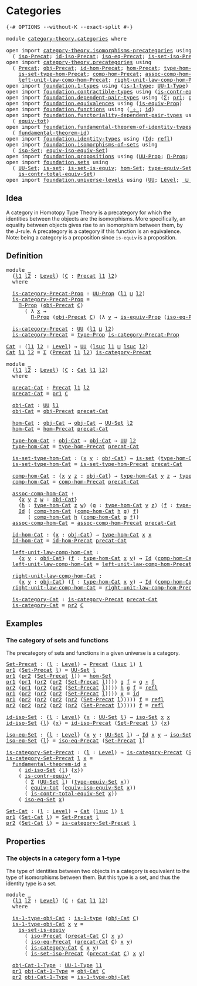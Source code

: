# Categories

<pre class="Agda"><a id="23" class="Symbol">{-#</a> <a id="27" class="Keyword">OPTIONS</a> <a id="35" class="Pragma">--without-K</a> <a id="47" class="Pragma">--exact-split</a> <a id="61" class="Symbol">#-}</a>

<a id="66" class="Keyword">module</a> <a id="73" href="category-theory.categories.html" class="Module">category-theory.categories</a> <a id="100" class="Keyword">where</a>

<a id="107" class="Keyword">open</a> <a id="112" class="Keyword">import</a> <a id="119" href="category-theory.isomorphisms-precategories.html" class="Module">category-theory.isomorphisms-precategories</a> <a id="162" class="Keyword">using</a>
  <a id="170" class="Symbol">(</a> <a id="172" href="category-theory.isomorphisms-precategories.html#3057" class="Function">iso-Precat</a><a id="182" class="Symbol">;</a> <a id="184" href="category-theory.isomorphisms-precategories.html#4737" class="Function">id-iso-Precat</a><a id="197" class="Symbol">;</a> <a id="199" href="category-theory.isomorphisms-precategories.html#5178" class="Function">iso-eq-Precat</a><a id="212" class="Symbol">;</a> <a id="214" href="category-theory.isomorphisms-precategories.html#6041" class="Function">is-set-iso-Precat</a><a id="231" class="Symbol">)</a>
<a id="233" class="Keyword">open</a> <a id="238" class="Keyword">import</a> <a id="245" href="category-theory.precategories.html" class="Module">category-theory.precategories</a> <a id="275" class="Keyword">using</a>
  <a id="283" class="Symbol">(</a> <a id="285" href="category-theory.precategories.html#2242" class="Function">Precat</a><a id="291" class="Symbol">;</a> <a id="293" href="category-theory.precategories.html#2555" class="Function">obj-Precat</a><a id="303" class="Symbol">;</a> <a id="305" href="category-theory.precategories.html#3833" class="Function">id-hom-Precat</a><a id="318" class="Symbol">;</a> <a id="320" href="category-theory.precategories.html#2600" class="Function">hom-Precat</a><a id="330" class="Symbol">;</a> <a id="332" href="category-theory.precategories.html#2674" class="Function">type-hom-Precat</a><a id="347" class="Symbol">;</a>
    <a id="353" href="category-theory.precategories.html#2772" class="Function">is-set-type-hom-Precat</a><a id="375" class="Symbol">;</a> <a id="377" href="category-theory.precategories.html#3056" class="Function">comp-hom-Precat</a><a id="392" class="Symbol">;</a> <a id="394" href="category-theory.precategories.html#3381" class="Function">assoc-comp-hom-Precat</a><a id="415" class="Symbol">;</a>
    <a id="421" href="category-theory.precategories.html#3936" class="Function">left-unit-law-comp-hom-Precat</a><a id="450" class="Symbol">;</a> <a id="452" href="category-theory.precategories.html#4126" class="Function">right-unit-law-comp-hom-Precat</a><a id="482" class="Symbol">)</a>
<a id="484" class="Keyword">open</a> <a id="489" class="Keyword">import</a> <a id="496" href="foundation.1-types.html" class="Module">foundation.1-types</a> <a id="515" class="Keyword">using</a> <a id="521" class="Symbol">(</a><a id="522" href="foundation-core.1-types.html#654" class="Function">is-1-type</a><a id="531" class="Symbol">;</a> <a id="533" href="foundation-core.1-types.html#720" class="Function">UU-1-Type</a><a id="542" class="Symbol">)</a>
<a id="544" class="Keyword">open</a> <a id="549" class="Keyword">import</a> <a id="556" href="foundation.contractible-types.html" class="Module">foundation.contractible-types</a> <a id="586" class="Keyword">using</a> <a id="592" class="Symbol">(</a><a id="593" href="foundation-core.contractible-types.html#3739" class="Function">is-contr-equiv&#39;</a><a id="608" class="Symbol">)</a>
<a id="610" class="Keyword">open</a> <a id="615" class="Keyword">import</a> <a id="622" href="foundation.dependent-pair-types.html" class="Module">foundation.dependent-pair-types</a> <a id="654" class="Keyword">using</a> <a id="660" class="Symbol">(</a><a id="661" href="foundation-core.dependent-pair-types.html#502" class="Record">Σ</a><a id="662" class="Symbol">;</a> <a id="664" href="foundation-core.dependent-pair-types.html#592" class="Field">pr1</a><a id="667" class="Symbol">;</a> <a id="669" href="foundation-core.dependent-pair-types.html#604" class="Field">pr2</a><a id="672" class="Symbol">)</a>
<a id="674" class="Keyword">open</a> <a id="679" class="Keyword">import</a> <a id="686" href="foundation.equivalences.html" class="Module">foundation.equivalences</a> <a id="710" class="Keyword">using</a> <a id="716" class="Symbol">(</a><a id="717" href="foundation.equivalences.html#13590" class="Function">is-equiv-Prop</a><a id="730" class="Symbol">)</a>
<a id="732" class="Keyword">open</a> <a id="737" class="Keyword">import</a> <a id="744" href="foundation.functions.html" class="Module">foundation.functions</a> <a id="765" class="Keyword">using</a> <a id="771" class="Symbol">(</a><a id="772" href="foundation-core.functions.html#407" class="Function Operator">_∘_</a><a id="775" class="Symbol">;</a> <a id="777" href="foundation-core.functions.html#309" class="Function">id</a><a id="779" class="Symbol">)</a>
<a id="781" class="Keyword">open</a> <a id="786" class="Keyword">import</a> <a id="793" href="foundation.functoriality-dependent-pair-types.html" class="Module">foundation.functoriality-dependent-pair-types</a> <a id="839" class="Keyword">using</a>
  <a id="847" class="Symbol">(</a> <a id="849" href="foundation-core.functoriality-dependent-pair-types.html#6804" class="Function">equiv-tot</a><a id="858" class="Symbol">)</a>
<a id="860" class="Keyword">open</a> <a id="865" class="Keyword">import</a> <a id="872" href="foundation.fundamental-theorem-of-identity-types.html" class="Module">foundation.fundamental-theorem-of-identity-types</a> <a id="921" class="Keyword">using</a>
  <a id="929" class="Symbol">(</a> <a id="931" href="foundation-core.fundamental-theorem-of-identity-types.html#1888" class="Function">fundamental-theorem-id</a><a id="953" class="Symbol">)</a>
<a id="955" class="Keyword">open</a> <a id="960" class="Keyword">import</a> <a id="967" href="foundation.identity-types.html" class="Module">foundation.identity-types</a> <a id="993" class="Keyword">using</a> <a id="999" class="Symbol">(</a><a id="1000" href="foundation-core.identity-types.html#641" class="Datatype">Id</a><a id="1002" class="Symbol">;</a> <a id="1004" href="foundation-core.identity-types.html#694" class="InductiveConstructor">refl</a><a id="1008" class="Symbol">)</a>
<a id="1010" class="Keyword">open</a> <a id="1015" class="Keyword">import</a> <a id="1022" href="foundation.isomorphisms-of-sets.html" class="Module">foundation.isomorphisms-of-sets</a> <a id="1054" class="Keyword">using</a>
  <a id="1062" class="Symbol">(</a> <a id="1064" href="foundation.isomorphisms-of-sets.html#1361" class="Function">iso-Set</a><a id="1071" class="Symbol">;</a> <a id="1073" href="foundation.isomorphisms-of-sets.html#3013" class="Function">equiv-iso-equiv-Set</a><a id="1092" class="Symbol">)</a>
<a id="1094" class="Keyword">open</a> <a id="1099" class="Keyword">import</a> <a id="1106" href="foundation.propositions.html" class="Module">foundation.propositions</a> <a id="1130" class="Keyword">using</a> <a id="1136" class="Symbol">(</a><a id="1137" href="foundation-core.propositions.html#1322" class="Function">UU-Prop</a><a id="1144" class="Symbol">;</a> <a id="1146" href="foundation.propositions.html#1941" class="Function">Π-Prop</a><a id="1152" class="Symbol">;</a> <a id="1154" href="foundation-core.propositions.html#1424" class="Function">type-Prop</a><a id="1163" class="Symbol">)</a>
<a id="1165" class="Keyword">open</a> <a id="1170" class="Keyword">import</a> <a id="1177" href="foundation.sets.html" class="Module">foundation.sets</a> <a id="1193" class="Keyword">using</a>
  <a id="1201" class="Symbol">(</a> <a id="1203" href="foundation-core.sets.html#1177" class="Function">UU-Set</a><a id="1209" class="Symbol">;</a> <a id="1211" href="foundation-core.sets.html#1099" class="Function">is-set</a><a id="1217" class="Symbol">;</a> <a id="1219" href="foundation-core.sets.html#3234" class="Function">is-set-is-equiv</a><a id="1234" class="Symbol">;</a> <a id="1236" href="foundation.sets.html#3908" class="Function">hom-Set</a><a id="1243" class="Symbol">;</a> <a id="1245" href="foundation.sets.html#4543" class="Function">type-equiv-Set</a><a id="1259" class="Symbol">;</a>
    <a id="1265" href="foundation.sets.html#5028" class="Function">is-contr-total-equiv-Set</a><a id="1289" class="Symbol">)</a>
<a id="1291" class="Keyword">open</a> <a id="1296" class="Keyword">import</a> <a id="1303" href="foundation.universe-levels.html" class="Module">foundation.universe-levels</a> <a id="1330" class="Keyword">using</a> <a id="1336" class="Symbol">(</a><a id="1337" href="foundation-core.universe-levels.html#222" class="Primitive">UU</a><a id="1339" class="Symbol">;</a> <a id="1341" href="Agda.Primitive.html#597" class="Postulate">Level</a><a id="1346" class="Symbol">;</a> <a id="1348" href="Agda.Primitive.html#810" class="Primitive Operator">_⊔_</a><a id="1351" class="Symbol">;</a> <a id="1353" href="Agda.Primitive.html#780" class="Primitive">lsuc</a><a id="1357" class="Symbol">)</a>
</pre>
## Idea

A category in Homotopy Type Theory is a precategory for which the identities between the objects are the isomorphisms. More specifically, an equality between objects gives rise to an isomorphism between them, by the J-rule. A precategory is a category if this function is an equivalence. Note: being a category is a proposition since `is-equiv` is a proposition.

## Definition

<pre class="Agda"><a id="1760" class="Keyword">module</a> <a id="1767" href="category-theory.categories.html#1767" class="Module">_</a>
  <a id="1771" class="Symbol">{</a><a id="1772" href="category-theory.categories.html#1772" class="Bound">l1</a> <a id="1775" href="category-theory.categories.html#1775" class="Bound">l2</a> <a id="1778" class="Symbol">:</a> <a id="1780" href="Agda.Primitive.html#597" class="Postulate">Level</a><a id="1785" class="Symbol">}</a> <a id="1787" class="Symbol">(</a><a id="1788" href="category-theory.categories.html#1788" class="Bound">C</a> <a id="1790" class="Symbol">:</a> <a id="1792" href="category-theory.precategories.html#2242" class="Function">Precat</a> <a id="1799" href="category-theory.categories.html#1772" class="Bound">l1</a> <a id="1802" href="category-theory.categories.html#1775" class="Bound">l2</a><a id="1804" class="Symbol">)</a>
  <a id="1808" class="Keyword">where</a>

  <a id="1817" href="category-theory.categories.html#1817" class="Function">is-category-Precat-Prop</a> <a id="1841" class="Symbol">:</a> <a id="1843" href="foundation-core.propositions.html#1322" class="Function">UU-Prop</a> <a id="1851" class="Symbol">(</a><a id="1852" href="category-theory.categories.html#1772" class="Bound">l1</a> <a id="1855" href="Agda.Primitive.html#810" class="Primitive Operator">⊔</a> <a id="1857" href="category-theory.categories.html#1775" class="Bound">l2</a><a id="1859" class="Symbol">)</a>
  <a id="1863" href="category-theory.categories.html#1817" class="Function">is-category-Precat-Prop</a> <a id="1887" class="Symbol">=</a>
    <a id="1893" href="foundation.propositions.html#1941" class="Function">Π-Prop</a> <a id="1900" class="Symbol">(</a><a id="1901" href="category-theory.precategories.html#2555" class="Function">obj-Precat</a> <a id="1912" href="category-theory.categories.html#1788" class="Bound">C</a><a id="1913" class="Symbol">)</a>
      <a id="1921" class="Symbol">(</a> <a id="1923" class="Symbol">λ</a> <a id="1925" href="category-theory.categories.html#1925" class="Bound">x</a> <a id="1927" class="Symbol">→</a>
        <a id="1937" href="foundation.propositions.html#1941" class="Function">Π-Prop</a> <a id="1944" class="Symbol">(</a><a id="1945" href="category-theory.precategories.html#2555" class="Function">obj-Precat</a> <a id="1956" href="category-theory.categories.html#1788" class="Bound">C</a><a id="1957" class="Symbol">)</a> <a id="1959" class="Symbol">(λ</a> <a id="1962" href="category-theory.categories.html#1962" class="Bound">y</a> <a id="1964" class="Symbol">→</a> <a id="1966" href="foundation.equivalences.html#13590" class="Function">is-equiv-Prop</a> <a id="1980" class="Symbol">(</a><a id="1981" href="category-theory.isomorphisms-precategories.html#5178" class="Function">iso-eq-Precat</a> <a id="1995" href="category-theory.categories.html#1788" class="Bound">C</a> <a id="1997" href="category-theory.categories.html#1925" class="Bound">x</a> <a id="1999" href="category-theory.categories.html#1962" class="Bound">y</a><a id="2000" class="Symbol">)))</a>

  <a id="2007" href="category-theory.categories.html#2007" class="Function">is-category-Precat</a> <a id="2026" class="Symbol">:</a> <a id="2028" href="foundation-core.universe-levels.html#222" class="Primitive">UU</a> <a id="2031" class="Symbol">(</a><a id="2032" href="category-theory.categories.html#1772" class="Bound">l1</a> <a id="2035" href="Agda.Primitive.html#810" class="Primitive Operator">⊔</a> <a id="2037" href="category-theory.categories.html#1775" class="Bound">l2</a><a id="2039" class="Symbol">)</a>
  <a id="2043" href="category-theory.categories.html#2007" class="Function">is-category-Precat</a> <a id="2062" class="Symbol">=</a> <a id="2064" href="foundation-core.propositions.html#1424" class="Function">type-Prop</a> <a id="2074" href="category-theory.categories.html#1817" class="Function">is-category-Precat-Prop</a>

<a id="Cat"></a><a id="2099" href="category-theory.categories.html#2099" class="Function">Cat</a> <a id="2103" class="Symbol">:</a> <a id="2105" class="Symbol">(</a><a id="2106" href="category-theory.categories.html#2106" class="Bound">l1</a> <a id="2109" href="category-theory.categories.html#2109" class="Bound">l2</a> <a id="2112" class="Symbol">:</a> <a id="2114" href="Agda.Primitive.html#597" class="Postulate">Level</a><a id="2119" class="Symbol">)</a> <a id="2121" class="Symbol">→</a> <a id="2123" href="foundation-core.universe-levels.html#222" class="Primitive">UU</a> <a id="2126" class="Symbol">(</a><a id="2127" href="Agda.Primitive.html#780" class="Primitive">lsuc</a> <a id="2132" href="category-theory.categories.html#2106" class="Bound">l1</a> <a id="2135" href="Agda.Primitive.html#810" class="Primitive Operator">⊔</a> <a id="2137" href="Agda.Primitive.html#780" class="Primitive">lsuc</a> <a id="2142" href="category-theory.categories.html#2109" class="Bound">l2</a><a id="2144" class="Symbol">)</a>
<a id="2146" href="category-theory.categories.html#2099" class="Function">Cat</a> <a id="2150" href="category-theory.categories.html#2150" class="Bound">l1</a> <a id="2153" href="category-theory.categories.html#2153" class="Bound">l2</a> <a id="2156" class="Symbol">=</a> <a id="2158" href="foundation-core.dependent-pair-types.html#502" class="Record">Σ</a> <a id="2160" class="Symbol">(</a><a id="2161" href="category-theory.precategories.html#2242" class="Function">Precat</a> <a id="2168" href="category-theory.categories.html#2150" class="Bound">l1</a> <a id="2171" href="category-theory.categories.html#2153" class="Bound">l2</a><a id="2173" class="Symbol">)</a> <a id="2175" href="category-theory.categories.html#2007" class="Function">is-category-Precat</a>

<a id="2195" class="Keyword">module</a> <a id="2202" href="category-theory.categories.html#2202" class="Module">_</a>
  <a id="2206" class="Symbol">{</a><a id="2207" href="category-theory.categories.html#2207" class="Bound">l1</a> <a id="2210" href="category-theory.categories.html#2210" class="Bound">l2</a> <a id="2213" class="Symbol">:</a> <a id="2215" href="Agda.Primitive.html#597" class="Postulate">Level</a><a id="2220" class="Symbol">}</a> <a id="2222" class="Symbol">(</a><a id="2223" href="category-theory.categories.html#2223" class="Bound">C</a> <a id="2225" class="Symbol">:</a> <a id="2227" href="category-theory.categories.html#2099" class="Function">Cat</a> <a id="2231" href="category-theory.categories.html#2207" class="Bound">l1</a> <a id="2234" href="category-theory.categories.html#2210" class="Bound">l2</a><a id="2236" class="Symbol">)</a>
  <a id="2240" class="Keyword">where</a>

  <a id="2249" href="category-theory.categories.html#2249" class="Function">precat-Cat</a> <a id="2260" class="Symbol">:</a> <a id="2262" href="category-theory.precategories.html#2242" class="Function">Precat</a> <a id="2269" href="category-theory.categories.html#2207" class="Bound">l1</a> <a id="2272" href="category-theory.categories.html#2210" class="Bound">l2</a>
  <a id="2277" href="category-theory.categories.html#2249" class="Function">precat-Cat</a> <a id="2288" class="Symbol">=</a> <a id="2290" href="foundation-core.dependent-pair-types.html#592" class="Field">pr1</a> <a id="2294" href="category-theory.categories.html#2223" class="Bound">C</a>

  <a id="2299" href="category-theory.categories.html#2299" class="Function">obj-Cat</a> <a id="2307" class="Symbol">:</a> <a id="2309" href="foundation-core.universe-levels.html#222" class="Primitive">UU</a> <a id="2312" href="category-theory.categories.html#2207" class="Bound">l1</a>
  <a id="2317" href="category-theory.categories.html#2299" class="Function">obj-Cat</a> <a id="2325" class="Symbol">=</a> <a id="2327" href="category-theory.precategories.html#2555" class="Function">obj-Precat</a> <a id="2338" href="category-theory.categories.html#2249" class="Function">precat-Cat</a>

  <a id="2352" href="category-theory.categories.html#2352" class="Function">hom-Cat</a> <a id="2360" class="Symbol">:</a> <a id="2362" href="category-theory.categories.html#2299" class="Function">obj-Cat</a> <a id="2370" class="Symbol">→</a> <a id="2372" href="category-theory.categories.html#2299" class="Function">obj-Cat</a> <a id="2380" class="Symbol">→</a> <a id="2382" href="foundation-core.sets.html#1177" class="Function">UU-Set</a> <a id="2389" href="category-theory.categories.html#2210" class="Bound">l2</a>
  <a id="2394" href="category-theory.categories.html#2352" class="Function">hom-Cat</a> <a id="2402" class="Symbol">=</a> <a id="2404" href="category-theory.precategories.html#2600" class="Function">hom-Precat</a> <a id="2415" href="category-theory.categories.html#2249" class="Function">precat-Cat</a>

  <a id="2429" href="category-theory.categories.html#2429" class="Function">type-hom-Cat</a> <a id="2442" class="Symbol">:</a> <a id="2444" href="category-theory.categories.html#2299" class="Function">obj-Cat</a> <a id="2452" class="Symbol">→</a> <a id="2454" href="category-theory.categories.html#2299" class="Function">obj-Cat</a> <a id="2462" class="Symbol">→</a> <a id="2464" href="foundation-core.universe-levels.html#222" class="Primitive">UU</a> <a id="2467" href="category-theory.categories.html#2210" class="Bound">l2</a>
  <a id="2472" href="category-theory.categories.html#2429" class="Function">type-hom-Cat</a> <a id="2485" class="Symbol">=</a> <a id="2487" href="category-theory.precategories.html#2674" class="Function">type-hom-Precat</a> <a id="2503" href="category-theory.categories.html#2249" class="Function">precat-Cat</a>

  <a id="2517" href="category-theory.categories.html#2517" class="Function">is-set-type-hom-Cat</a> <a id="2537" class="Symbol">:</a> <a id="2539" class="Symbol">(</a><a id="2540" href="category-theory.categories.html#2540" class="Bound">x</a> <a id="2542" href="category-theory.categories.html#2542" class="Bound">y</a> <a id="2544" class="Symbol">:</a> <a id="2546" href="category-theory.categories.html#2299" class="Function">obj-Cat</a><a id="2553" class="Symbol">)</a> <a id="2555" class="Symbol">→</a> <a id="2557" href="foundation-core.sets.html#1099" class="Function">is-set</a> <a id="2564" class="Symbol">(</a><a id="2565" href="category-theory.categories.html#2429" class="Function">type-hom-Cat</a> <a id="2578" href="category-theory.categories.html#2540" class="Bound">x</a> <a id="2580" href="category-theory.categories.html#2542" class="Bound">y</a><a id="2581" class="Symbol">)</a>
  <a id="2585" href="category-theory.categories.html#2517" class="Function">is-set-type-hom-Cat</a> <a id="2605" class="Symbol">=</a> <a id="2607" href="category-theory.precategories.html#2772" class="Function">is-set-type-hom-Precat</a> <a id="2630" href="category-theory.categories.html#2249" class="Function">precat-Cat</a>

  <a id="2644" href="category-theory.categories.html#2644" class="Function">comp-hom-Cat</a> <a id="2657" class="Symbol">:</a> <a id="2659" class="Symbol">{</a><a id="2660" href="category-theory.categories.html#2660" class="Bound">x</a> <a id="2662" href="category-theory.categories.html#2662" class="Bound">y</a> <a id="2664" href="category-theory.categories.html#2664" class="Bound">z</a> <a id="2666" class="Symbol">:</a> <a id="2668" href="category-theory.categories.html#2299" class="Function">obj-Cat</a><a id="2675" class="Symbol">}</a> <a id="2677" class="Symbol">→</a> <a id="2679" href="category-theory.categories.html#2429" class="Function">type-hom-Cat</a> <a id="2692" href="category-theory.categories.html#2662" class="Bound">y</a> <a id="2694" href="category-theory.categories.html#2664" class="Bound">z</a> <a id="2696" class="Symbol">→</a> <a id="2698" href="category-theory.categories.html#2429" class="Function">type-hom-Cat</a> <a id="2711" href="category-theory.categories.html#2660" class="Bound">x</a> <a id="2713" href="category-theory.categories.html#2662" class="Bound">y</a> <a id="2715" class="Symbol">→</a> <a id="2717" href="category-theory.categories.html#2429" class="Function">type-hom-Cat</a> <a id="2730" href="category-theory.categories.html#2660" class="Bound">x</a> <a id="2732" href="category-theory.categories.html#2664" class="Bound">z</a>
  <a id="2736" href="category-theory.categories.html#2644" class="Function">comp-hom-Cat</a> <a id="2749" class="Symbol">=</a> <a id="2751" href="category-theory.precategories.html#3056" class="Function">comp-hom-Precat</a> <a id="2767" href="category-theory.categories.html#2249" class="Function">precat-Cat</a>

  <a id="2781" href="category-theory.categories.html#2781" class="Function">assoc-comp-hom-Cat</a> <a id="2800" class="Symbol">:</a>
    <a id="2806" class="Symbol">{</a><a id="2807" href="category-theory.categories.html#2807" class="Bound">x</a> <a id="2809" href="category-theory.categories.html#2809" class="Bound">y</a> <a id="2811" href="category-theory.categories.html#2811" class="Bound">z</a> <a id="2813" href="category-theory.categories.html#2813" class="Bound">w</a> <a id="2815" class="Symbol">:</a> <a id="2817" href="category-theory.categories.html#2299" class="Function">obj-Cat</a><a id="2824" class="Symbol">}</a>
    <a id="2830" class="Symbol">(</a><a id="2831" href="category-theory.categories.html#2831" class="Bound">h</a> <a id="2833" class="Symbol">:</a> <a id="2835" href="category-theory.categories.html#2429" class="Function">type-hom-Cat</a> <a id="2848" href="category-theory.categories.html#2811" class="Bound">z</a> <a id="2850" href="category-theory.categories.html#2813" class="Bound">w</a><a id="2851" class="Symbol">)</a> <a id="2853" class="Symbol">(</a><a id="2854" href="category-theory.categories.html#2854" class="Bound">g</a> <a id="2856" class="Symbol">:</a> <a id="2858" href="category-theory.categories.html#2429" class="Function">type-hom-Cat</a> <a id="2871" href="category-theory.categories.html#2809" class="Bound">y</a> <a id="2873" href="category-theory.categories.html#2811" class="Bound">z</a><a id="2874" class="Symbol">)</a> <a id="2876" class="Symbol">(</a><a id="2877" href="category-theory.categories.html#2877" class="Bound">f</a> <a id="2879" class="Symbol">:</a> <a id="2881" href="category-theory.categories.html#2429" class="Function">type-hom-Cat</a> <a id="2894" href="category-theory.categories.html#2807" class="Bound">x</a> <a id="2896" href="category-theory.categories.html#2809" class="Bound">y</a><a id="2897" class="Symbol">)</a> <a id="2899" class="Symbol">→</a>
    <a id="2905" href="foundation-core.identity-types.html#641" class="Datatype">Id</a> <a id="2908" class="Symbol">(</a> <a id="2910" href="category-theory.categories.html#2644" class="Function">comp-hom-Cat</a> <a id="2923" class="Symbol">(</a><a id="2924" href="category-theory.categories.html#2644" class="Function">comp-hom-Cat</a> <a id="2937" href="category-theory.categories.html#2831" class="Bound">h</a> <a id="2939" href="category-theory.categories.html#2854" class="Bound">g</a><a id="2940" class="Symbol">)</a> <a id="2942" href="category-theory.categories.html#2877" class="Bound">f</a><a id="2943" class="Symbol">)</a>
       <a id="2952" class="Symbol">(</a> <a id="2954" href="category-theory.categories.html#2644" class="Function">comp-hom-Cat</a> <a id="2967" href="category-theory.categories.html#2831" class="Bound">h</a> <a id="2969" class="Symbol">(</a><a id="2970" href="category-theory.categories.html#2644" class="Function">comp-hom-Cat</a> <a id="2983" href="category-theory.categories.html#2854" class="Bound">g</a> <a id="2985" href="category-theory.categories.html#2877" class="Bound">f</a><a id="2986" class="Symbol">))</a>
  <a id="2991" href="category-theory.categories.html#2781" class="Function">assoc-comp-hom-Cat</a> <a id="3010" class="Symbol">=</a> <a id="3012" href="category-theory.precategories.html#3381" class="Function">assoc-comp-hom-Precat</a> <a id="3034" href="category-theory.categories.html#2249" class="Function">precat-Cat</a>

  <a id="3048" href="category-theory.categories.html#3048" class="Function">id-hom-Cat</a> <a id="3059" class="Symbol">:</a> <a id="3061" class="Symbol">{</a><a id="3062" href="category-theory.categories.html#3062" class="Bound">x</a> <a id="3064" class="Symbol">:</a> <a id="3066" href="category-theory.categories.html#2299" class="Function">obj-Cat</a><a id="3073" class="Symbol">}</a> <a id="3075" class="Symbol">→</a> <a id="3077" href="category-theory.categories.html#2429" class="Function">type-hom-Cat</a> <a id="3090" href="category-theory.categories.html#3062" class="Bound">x</a> <a id="3092" href="category-theory.categories.html#3062" class="Bound">x</a>
  <a id="3096" href="category-theory.categories.html#3048" class="Function">id-hom-Cat</a> <a id="3107" class="Symbol">=</a> <a id="3109" href="category-theory.precategories.html#3833" class="Function">id-hom-Precat</a> <a id="3123" href="category-theory.categories.html#2249" class="Function">precat-Cat</a>

  <a id="3137" href="category-theory.categories.html#3137" class="Function">left-unit-law-comp-hom-Cat</a> <a id="3164" class="Symbol">:</a>
    <a id="3170" class="Symbol">{</a><a id="3171" href="category-theory.categories.html#3171" class="Bound">x</a> <a id="3173" href="category-theory.categories.html#3173" class="Bound">y</a> <a id="3175" class="Symbol">:</a> <a id="3177" href="category-theory.categories.html#2299" class="Function">obj-Cat</a><a id="3184" class="Symbol">}</a> <a id="3186" class="Symbol">(</a><a id="3187" href="category-theory.categories.html#3187" class="Bound">f</a> <a id="3189" class="Symbol">:</a> <a id="3191" href="category-theory.categories.html#2429" class="Function">type-hom-Cat</a> <a id="3204" href="category-theory.categories.html#3171" class="Bound">x</a> <a id="3206" href="category-theory.categories.html#3173" class="Bound">y</a><a id="3207" class="Symbol">)</a> <a id="3209" class="Symbol">→</a> <a id="3211" href="foundation-core.identity-types.html#641" class="Datatype">Id</a> <a id="3214" class="Symbol">(</a><a id="3215" href="category-theory.categories.html#2644" class="Function">comp-hom-Cat</a> <a id="3228" href="category-theory.categories.html#3048" class="Function">id-hom-Cat</a> <a id="3239" href="category-theory.categories.html#3187" class="Bound">f</a><a id="3240" class="Symbol">)</a> <a id="3242" href="category-theory.categories.html#3187" class="Bound">f</a>
  <a id="3246" href="category-theory.categories.html#3137" class="Function">left-unit-law-comp-hom-Cat</a> <a id="3273" class="Symbol">=</a> <a id="3275" href="category-theory.precategories.html#3936" class="Function">left-unit-law-comp-hom-Precat</a> <a id="3305" href="category-theory.categories.html#2249" class="Function">precat-Cat</a>

  <a id="3319" href="category-theory.categories.html#3319" class="Function">right-unit-law-comp-hom-Cat</a> <a id="3347" class="Symbol">:</a>
    <a id="3353" class="Symbol">{</a><a id="3354" href="category-theory.categories.html#3354" class="Bound">x</a> <a id="3356" href="category-theory.categories.html#3356" class="Bound">y</a> <a id="3358" class="Symbol">:</a> <a id="3360" href="category-theory.categories.html#2299" class="Function">obj-Cat</a><a id="3367" class="Symbol">}</a> <a id="3369" class="Symbol">(</a><a id="3370" href="category-theory.categories.html#3370" class="Bound">f</a> <a id="3372" class="Symbol">:</a> <a id="3374" href="category-theory.categories.html#2429" class="Function">type-hom-Cat</a> <a id="3387" href="category-theory.categories.html#3354" class="Bound">x</a> <a id="3389" href="category-theory.categories.html#3356" class="Bound">y</a><a id="3390" class="Symbol">)</a> <a id="3392" class="Symbol">→</a> <a id="3394" href="foundation-core.identity-types.html#641" class="Datatype">Id</a> <a id="3397" class="Symbol">(</a><a id="3398" href="category-theory.categories.html#2644" class="Function">comp-hom-Cat</a> <a id="3411" href="category-theory.categories.html#3370" class="Bound">f</a> <a id="3413" href="category-theory.categories.html#3048" class="Function">id-hom-Cat</a><a id="3423" class="Symbol">)</a> <a id="3425" href="category-theory.categories.html#3370" class="Bound">f</a>
  <a id="3429" href="category-theory.categories.html#3319" class="Function">right-unit-law-comp-hom-Cat</a> <a id="3457" class="Symbol">=</a> <a id="3459" href="category-theory.precategories.html#4126" class="Function">right-unit-law-comp-hom-Precat</a> <a id="3490" href="category-theory.categories.html#2249" class="Function">precat-Cat</a>

  <a id="3504" href="category-theory.categories.html#3504" class="Function">is-category-Cat</a> <a id="3520" class="Symbol">:</a> <a id="3522" href="category-theory.categories.html#2007" class="Function">is-category-Precat</a> <a id="3541" href="category-theory.categories.html#2249" class="Function">precat-Cat</a>
  <a id="3554" href="category-theory.categories.html#3504" class="Function">is-category-Cat</a> <a id="3570" class="Symbol">=</a> <a id="3572" href="foundation-core.dependent-pair-types.html#604" class="Field">pr2</a> <a id="3576" href="category-theory.categories.html#2223" class="Bound">C</a>
</pre>
## Examples

### The category of sets and functions

The precategory of sets and functions in a given universe is a category.

<pre class="Agda"><a id="Set-Precat"></a><a id="3718" href="category-theory.categories.html#3718" class="Function">Set-Precat</a> <a id="3729" class="Symbol">:</a> <a id="3731" class="Symbol">(</a><a id="3732" href="category-theory.categories.html#3732" class="Bound">l</a> <a id="3734" class="Symbol">:</a> <a id="3736" href="Agda.Primitive.html#597" class="Postulate">Level</a><a id="3741" class="Symbol">)</a> <a id="3743" class="Symbol">→</a> <a id="3745" href="category-theory.precategories.html#2242" class="Function">Precat</a> <a id="3752" class="Symbol">(</a><a id="3753" href="Agda.Primitive.html#780" class="Primitive">lsuc</a> <a id="3758" href="category-theory.categories.html#3732" class="Bound">l</a><a id="3759" class="Symbol">)</a> <a id="3761" href="category-theory.categories.html#3732" class="Bound">l</a>
<a id="3763" href="foundation-core.dependent-pair-types.html#592" class="Field">pr1</a> <a id="3767" class="Symbol">(</a><a id="3768" href="category-theory.categories.html#3718" class="Function">Set-Precat</a> <a id="3779" href="category-theory.categories.html#3779" class="Bound">l</a><a id="3780" class="Symbol">)</a> <a id="3782" class="Symbol">=</a> <a id="3784" href="foundation-core.sets.html#1177" class="Function">UU-Set</a> <a id="3791" href="category-theory.categories.html#3779" class="Bound">l</a>
<a id="3793" href="foundation-core.dependent-pair-types.html#592" class="Field">pr1</a> <a id="3797" class="Symbol">(</a><a id="3798" href="foundation-core.dependent-pair-types.html#604" class="Field">pr2</a> <a id="3802" class="Symbol">(</a><a id="3803" href="category-theory.categories.html#3718" class="Function">Set-Precat</a> <a id="3814" href="category-theory.categories.html#3814" class="Bound">l</a><a id="3815" class="Symbol">))</a> <a id="3818" class="Symbol">=</a> <a id="3820" href="foundation.sets.html#3908" class="Function">hom-Set</a>
<a id="3828" href="foundation-core.dependent-pair-types.html#592" class="Field">pr1</a> <a id="3832" class="Symbol">(</a><a id="3833" href="foundation-core.dependent-pair-types.html#592" class="Field">pr1</a> <a id="3837" class="Symbol">(</a><a id="3838" href="foundation-core.dependent-pair-types.html#604" class="Field">pr2</a> <a id="3842" class="Symbol">(</a><a id="3843" href="foundation-core.dependent-pair-types.html#604" class="Field">pr2</a> <a id="3847" class="Symbol">(</a><a id="3848" href="category-theory.categories.html#3718" class="Function">Set-Precat</a> <a id="3859" href="category-theory.categories.html#3859" class="Bound">l</a><a id="3860" class="Symbol">))))</a> <a id="3865" href="category-theory.categories.html#3865" class="Bound">g</a> <a id="3867" href="category-theory.categories.html#3867" class="Bound">f</a> <a id="3869" class="Symbol">=</a> <a id="3871" href="category-theory.categories.html#3865" class="Bound">g</a> <a id="3873" href="foundation-core.functions.html#407" class="Function Operator">∘</a> <a id="3875" href="category-theory.categories.html#3867" class="Bound">f</a>
<a id="3877" href="foundation-core.dependent-pair-types.html#604" class="Field">pr2</a> <a id="3881" class="Symbol">(</a><a id="3882" href="foundation-core.dependent-pair-types.html#592" class="Field">pr1</a> <a id="3886" class="Symbol">(</a><a id="3887" href="foundation-core.dependent-pair-types.html#604" class="Field">pr2</a> <a id="3891" class="Symbol">(</a><a id="3892" href="foundation-core.dependent-pair-types.html#604" class="Field">pr2</a> <a id="3896" class="Symbol">(</a><a id="3897" href="category-theory.categories.html#3718" class="Function">Set-Precat</a> <a id="3908" href="category-theory.categories.html#3908" class="Bound">l</a><a id="3909" class="Symbol">))))</a> <a id="3914" href="category-theory.categories.html#3914" class="Bound">h</a> <a id="3916" href="category-theory.categories.html#3916" class="Bound">g</a> <a id="3918" href="category-theory.categories.html#3918" class="Bound">f</a> <a id="3920" class="Symbol">=</a> <a id="3922" href="foundation-core.identity-types.html#694" class="InductiveConstructor">refl</a>
<a id="3927" href="foundation-core.dependent-pair-types.html#592" class="Field">pr1</a> <a id="3931" class="Symbol">(</a><a id="3932" href="foundation-core.dependent-pair-types.html#604" class="Field">pr2</a> <a id="3936" class="Symbol">(</a><a id="3937" href="foundation-core.dependent-pair-types.html#604" class="Field">pr2</a> <a id="3941" class="Symbol">(</a><a id="3942" href="foundation-core.dependent-pair-types.html#604" class="Field">pr2</a> <a id="3946" class="Symbol">(</a><a id="3947" href="category-theory.categories.html#3718" class="Function">Set-Precat</a> <a id="3958" href="category-theory.categories.html#3958" class="Bound">l</a><a id="3959" class="Symbol">))))</a> <a id="3964" href="category-theory.categories.html#3964" class="Bound">x</a> <a id="3966" class="Symbol">=</a> <a id="3968" href="foundation-core.functions.html#309" class="Function">id</a>
<a id="3971" href="foundation-core.dependent-pair-types.html#592" class="Field">pr1</a> <a id="3975" class="Symbol">(</a><a id="3976" href="foundation-core.dependent-pair-types.html#604" class="Field">pr2</a> <a id="3980" class="Symbol">(</a><a id="3981" href="foundation-core.dependent-pair-types.html#604" class="Field">pr2</a> <a id="3985" class="Symbol">(</a><a id="3986" href="foundation-core.dependent-pair-types.html#604" class="Field">pr2</a> <a id="3990" class="Symbol">(</a><a id="3991" href="foundation-core.dependent-pair-types.html#604" class="Field">pr2</a> <a id="3995" class="Symbol">(</a><a id="3996" href="category-theory.categories.html#3718" class="Function">Set-Precat</a> <a id="4007" href="category-theory.categories.html#4007" class="Bound">l</a><a id="4008" class="Symbol">)))))</a> <a id="4014" href="category-theory.categories.html#4014" class="Bound">f</a> <a id="4016" class="Symbol">=</a> <a id="4018" href="foundation-core.identity-types.html#694" class="InductiveConstructor">refl</a>
<a id="4023" href="foundation-core.dependent-pair-types.html#604" class="Field">pr2</a> <a id="4027" class="Symbol">(</a><a id="4028" href="foundation-core.dependent-pair-types.html#604" class="Field">pr2</a> <a id="4032" class="Symbol">(</a><a id="4033" href="foundation-core.dependent-pair-types.html#604" class="Field">pr2</a> <a id="4037" class="Symbol">(</a><a id="4038" href="foundation-core.dependent-pair-types.html#604" class="Field">pr2</a> <a id="4042" class="Symbol">(</a><a id="4043" href="foundation-core.dependent-pair-types.html#604" class="Field">pr2</a> <a id="4047" class="Symbol">(</a><a id="4048" href="category-theory.categories.html#3718" class="Function">Set-Precat</a> <a id="4059" href="category-theory.categories.html#4059" class="Bound">l</a><a id="4060" class="Symbol">)))))</a> <a id="4066" href="category-theory.categories.html#4066" class="Bound">f</a> <a id="4068" class="Symbol">=</a> <a id="4070" href="foundation-core.identity-types.html#694" class="InductiveConstructor">refl</a>

<a id="id-iso-Set"></a><a id="4076" href="category-theory.categories.html#4076" class="Function">id-iso-Set</a> <a id="4087" class="Symbol">:</a> <a id="4089" class="Symbol">{</a><a id="4090" href="category-theory.categories.html#4090" class="Bound">l</a> <a id="4092" class="Symbol">:</a> <a id="4094" href="Agda.Primitive.html#597" class="Postulate">Level</a><a id="4099" class="Symbol">}</a> <a id="4101" class="Symbol">{</a><a id="4102" href="category-theory.categories.html#4102" class="Bound">x</a> <a id="4104" class="Symbol">:</a> <a id="4106" href="foundation-core.sets.html#1177" class="Function">UU-Set</a> <a id="4113" href="category-theory.categories.html#4090" class="Bound">l</a><a id="4114" class="Symbol">}</a> <a id="4116" class="Symbol">→</a> <a id="4118" href="foundation.isomorphisms-of-sets.html#1361" class="Function">iso-Set</a> <a id="4126" href="category-theory.categories.html#4102" class="Bound">x</a> <a id="4128" href="category-theory.categories.html#4102" class="Bound">x</a>
<a id="4130" href="category-theory.categories.html#4076" class="Function">id-iso-Set</a> <a id="4141" class="Symbol">{</a><a id="4142" href="category-theory.categories.html#4142" class="Bound">l</a><a id="4143" class="Symbol">}</a> <a id="4145" class="Symbol">{</a><a id="4146" href="category-theory.categories.html#4146" class="Bound">x</a><a id="4147" class="Symbol">}</a> <a id="4149" class="Symbol">=</a> <a id="4151" href="category-theory.isomorphisms-precategories.html#4737" class="Function">id-iso-Precat</a> <a id="4165" class="Symbol">(</a><a id="4166" href="category-theory.categories.html#3718" class="Function">Set-Precat</a> <a id="4177" href="category-theory.categories.html#4142" class="Bound">l</a><a id="4178" class="Symbol">)</a> <a id="4180" class="Symbol">{</a><a id="4181" href="category-theory.categories.html#4146" class="Bound">x</a><a id="4182" class="Symbol">}</a>

<a id="iso-eq-Set"></a><a id="4185" href="category-theory.categories.html#4185" class="Function">iso-eq-Set</a> <a id="4196" class="Symbol">:</a> <a id="4198" class="Symbol">{</a><a id="4199" href="category-theory.categories.html#4199" class="Bound">l</a> <a id="4201" class="Symbol">:</a> <a id="4203" href="Agda.Primitive.html#597" class="Postulate">Level</a><a id="4208" class="Symbol">}</a> <a id="4210" class="Symbol">(</a><a id="4211" href="category-theory.categories.html#4211" class="Bound">x</a> <a id="4213" href="category-theory.categories.html#4213" class="Bound">y</a> <a id="4215" class="Symbol">:</a> <a id="4217" href="foundation-core.sets.html#1177" class="Function">UU-Set</a> <a id="4224" href="category-theory.categories.html#4199" class="Bound">l</a><a id="4225" class="Symbol">)</a> <a id="4227" class="Symbol">→</a> <a id="4229" href="foundation-core.identity-types.html#641" class="Datatype">Id</a> <a id="4232" href="category-theory.categories.html#4211" class="Bound">x</a> <a id="4234" href="category-theory.categories.html#4213" class="Bound">y</a> <a id="4236" class="Symbol">→</a> <a id="4238" href="foundation.isomorphisms-of-sets.html#1361" class="Function">iso-Set</a> <a id="4246" href="category-theory.categories.html#4211" class="Bound">x</a> <a id="4248" href="category-theory.categories.html#4213" class="Bound">y</a>
<a id="4250" href="category-theory.categories.html#4185" class="Function">iso-eq-Set</a> <a id="4261" class="Symbol">{</a><a id="4262" href="category-theory.categories.html#4262" class="Bound">l</a><a id="4263" class="Symbol">}</a> <a id="4265" class="Symbol">=</a> <a id="4267" href="category-theory.isomorphisms-precategories.html#5178" class="Function">iso-eq-Precat</a> <a id="4281" class="Symbol">(</a><a id="4282" href="category-theory.categories.html#3718" class="Function">Set-Precat</a> <a id="4293" href="category-theory.categories.html#4262" class="Bound">l</a><a id="4294" class="Symbol">)</a>

<a id="is-category-Set-Precat"></a><a id="4297" href="category-theory.categories.html#4297" class="Function">is-category-Set-Precat</a> <a id="4320" class="Symbol">:</a> <a id="4322" class="Symbol">(</a><a id="4323" href="category-theory.categories.html#4323" class="Bound">l</a> <a id="4325" class="Symbol">:</a> <a id="4327" href="Agda.Primitive.html#597" class="Postulate">Level</a><a id="4332" class="Symbol">)</a> <a id="4334" class="Symbol">→</a> <a id="4336" href="category-theory.categories.html#2007" class="Function">is-category-Precat</a> <a id="4355" class="Symbol">(</a><a id="4356" href="category-theory.categories.html#3718" class="Function">Set-Precat</a> <a id="4367" href="category-theory.categories.html#4323" class="Bound">l</a><a id="4368" class="Symbol">)</a>
<a id="4370" href="category-theory.categories.html#4297" class="Function">is-category-Set-Precat</a> <a id="4393" href="category-theory.categories.html#4393" class="Bound">l</a> <a id="4395" href="category-theory.categories.html#4395" class="Bound">x</a> <a id="4397" class="Symbol">=</a>
  <a id="4401" href="foundation-core.fundamental-theorem-of-identity-types.html#1888" class="Function">fundamental-theorem-id</a> <a id="4424" href="category-theory.categories.html#4395" class="Bound">x</a>
    <a id="4430" class="Symbol">(</a> <a id="4432" href="category-theory.categories.html#4076" class="Function">id-iso-Set</a> <a id="4443" class="Symbol">{</a><a id="4444" href="category-theory.categories.html#4393" class="Bound">l</a><a id="4445" class="Symbol">}</a> <a id="4447" class="Symbol">{</a><a id="4448" href="category-theory.categories.html#4395" class="Bound">x</a><a id="4449" class="Symbol">})</a>
    <a id="4456" class="Symbol">(</a> <a id="4458" href="foundation-core.contractible-types.html#3739" class="Function">is-contr-equiv&#39;</a>
      <a id="4480" class="Symbol">(</a> <a id="4482" href="foundation-core.dependent-pair-types.html#502" class="Record">Σ</a> <a id="4484" class="Symbol">(</a><a id="4485" href="foundation-core.sets.html#1177" class="Function">UU-Set</a> <a id="4492" href="category-theory.categories.html#4393" class="Bound">l</a><a id="4493" class="Symbol">)</a> <a id="4495" class="Symbol">(</a><a id="4496" href="foundation.sets.html#4543" class="Function">type-equiv-Set</a> <a id="4511" href="category-theory.categories.html#4395" class="Bound">x</a><a id="4512" class="Symbol">))</a>
      <a id="4521" class="Symbol">(</a> <a id="4523" href="foundation-core.functoriality-dependent-pair-types.html#6804" class="Function">equiv-tot</a> <a id="4533" class="Symbol">(</a><a id="4534" href="foundation.isomorphisms-of-sets.html#3013" class="Function">equiv-iso-equiv-Set</a> <a id="4554" href="category-theory.categories.html#4395" class="Bound">x</a><a id="4555" class="Symbol">))</a>
      <a id="4564" class="Symbol">(</a> <a id="4566" href="foundation.sets.html#5028" class="Function">is-contr-total-equiv-Set</a> <a id="4591" href="category-theory.categories.html#4395" class="Bound">x</a><a id="4592" class="Symbol">))</a>
    <a id="4599" class="Symbol">(</a> <a id="4601" href="category-theory.categories.html#4185" class="Function">iso-eq-Set</a> <a id="4612" href="category-theory.categories.html#4395" class="Bound">x</a><a id="4613" class="Symbol">)</a>

<a id="Set-Cat"></a><a id="4616" href="category-theory.categories.html#4616" class="Function">Set-Cat</a> <a id="4624" class="Symbol">:</a> <a id="4626" class="Symbol">(</a><a id="4627" href="category-theory.categories.html#4627" class="Bound">l</a> <a id="4629" class="Symbol">:</a> <a id="4631" href="Agda.Primitive.html#597" class="Postulate">Level</a><a id="4636" class="Symbol">)</a> <a id="4638" class="Symbol">→</a> <a id="4640" href="category-theory.categories.html#2099" class="Function">Cat</a> <a id="4644" class="Symbol">(</a><a id="4645" href="Agda.Primitive.html#780" class="Primitive">lsuc</a> <a id="4650" href="category-theory.categories.html#4627" class="Bound">l</a><a id="4651" class="Symbol">)</a> <a id="4653" href="category-theory.categories.html#4627" class="Bound">l</a>
<a id="4655" href="foundation-core.dependent-pair-types.html#592" class="Field">pr1</a> <a id="4659" class="Symbol">(</a><a id="4660" href="category-theory.categories.html#4616" class="Function">Set-Cat</a> <a id="4668" href="category-theory.categories.html#4668" class="Bound">l</a><a id="4669" class="Symbol">)</a> <a id="4671" class="Symbol">=</a> <a id="4673" href="category-theory.categories.html#3718" class="Function">Set-Precat</a> <a id="4684" href="category-theory.categories.html#4668" class="Bound">l</a>
<a id="4686" href="foundation-core.dependent-pair-types.html#604" class="Field">pr2</a> <a id="4690" class="Symbol">(</a><a id="4691" href="category-theory.categories.html#4616" class="Function">Set-Cat</a> <a id="4699" href="category-theory.categories.html#4699" class="Bound">l</a><a id="4700" class="Symbol">)</a> <a id="4702" class="Symbol">=</a> <a id="4704" href="category-theory.categories.html#4297" class="Function">is-category-Set-Precat</a> <a id="4727" href="category-theory.categories.html#4699" class="Bound">l</a>
</pre>
## Properties

### The objects in a category form a 1-type

The type of identities between two objects in a category is equivalent to the type of isomorphisms between them. But this type is a set, and thus the identity type is a set.

<pre class="Agda"><a id="4977" class="Keyword">module</a> <a id="4984" href="category-theory.categories.html#4984" class="Module">_</a>
  <a id="4988" class="Symbol">{</a><a id="4989" href="category-theory.categories.html#4989" class="Bound">l1</a> <a id="4992" href="category-theory.categories.html#4992" class="Bound">l2</a> <a id="4995" class="Symbol">:</a> <a id="4997" href="Agda.Primitive.html#597" class="Postulate">Level</a><a id="5002" class="Symbol">}</a> <a id="5004" class="Symbol">(</a><a id="5005" href="category-theory.categories.html#5005" class="Bound">C</a> <a id="5007" class="Symbol">:</a> <a id="5009" href="category-theory.categories.html#2099" class="Function">Cat</a> <a id="5013" href="category-theory.categories.html#4989" class="Bound">l1</a> <a id="5016" href="category-theory.categories.html#4992" class="Bound">l2</a><a id="5018" class="Symbol">)</a>
  <a id="5022" class="Keyword">where</a>

  <a id="5031" href="category-theory.categories.html#5031" class="Function">is-1-type-obj-Cat</a> <a id="5049" class="Symbol">:</a> <a id="5051" href="foundation-core.1-types.html#654" class="Function">is-1-type</a> <a id="5061" class="Symbol">(</a><a id="5062" href="category-theory.categories.html#2299" class="Function">obj-Cat</a> <a id="5070" href="category-theory.categories.html#5005" class="Bound">C</a><a id="5071" class="Symbol">)</a>
  <a id="5075" href="category-theory.categories.html#5031" class="Function">is-1-type-obj-Cat</a> <a id="5093" href="category-theory.categories.html#5093" class="Bound">x</a> <a id="5095" href="category-theory.categories.html#5095" class="Bound">y</a> <a id="5097" class="Symbol">=</a>
    <a id="5103" href="foundation-core.sets.html#3234" class="Function">is-set-is-equiv</a>
      <a id="5125" class="Symbol">(</a> <a id="5127" href="category-theory.isomorphisms-precategories.html#3057" class="Function">iso-Precat</a> <a id="5138" class="Symbol">(</a><a id="5139" href="category-theory.categories.html#2249" class="Function">precat-Cat</a> <a id="5150" href="category-theory.categories.html#5005" class="Bound">C</a><a id="5151" class="Symbol">)</a> <a id="5153" href="category-theory.categories.html#5093" class="Bound">x</a> <a id="5155" href="category-theory.categories.html#5095" class="Bound">y</a><a id="5156" class="Symbol">)</a>
      <a id="5164" class="Symbol">(</a> <a id="5166" href="category-theory.isomorphisms-precategories.html#5178" class="Function">iso-eq-Precat</a> <a id="5180" class="Symbol">(</a><a id="5181" href="category-theory.categories.html#2249" class="Function">precat-Cat</a> <a id="5192" href="category-theory.categories.html#5005" class="Bound">C</a><a id="5193" class="Symbol">)</a> <a id="5195" href="category-theory.categories.html#5093" class="Bound">x</a> <a id="5197" href="category-theory.categories.html#5095" class="Bound">y</a><a id="5198" class="Symbol">)</a>
      <a id="5206" class="Symbol">(</a> <a id="5208" href="category-theory.categories.html#3504" class="Function">is-category-Cat</a> <a id="5224" href="category-theory.categories.html#5005" class="Bound">C</a> <a id="5226" href="category-theory.categories.html#5093" class="Bound">x</a> <a id="5228" href="category-theory.categories.html#5095" class="Bound">y</a><a id="5229" class="Symbol">)</a>
      <a id="5237" class="Symbol">(</a> <a id="5239" href="category-theory.isomorphisms-precategories.html#6041" class="Function">is-set-iso-Precat</a> <a id="5257" class="Symbol">(</a><a id="5258" href="category-theory.categories.html#2249" class="Function">precat-Cat</a> <a id="5269" href="category-theory.categories.html#5005" class="Bound">C</a><a id="5270" class="Symbol">)</a> <a id="5272" href="category-theory.categories.html#5093" class="Bound">x</a> <a id="5274" href="category-theory.categories.html#5095" class="Bound">y</a><a id="5275" class="Symbol">)</a>

  <a id="5280" href="category-theory.categories.html#5280" class="Function">obj-Cat-1-Type</a> <a id="5295" class="Symbol">:</a> <a id="5297" href="foundation-core.1-types.html#720" class="Function">UU-1-Type</a> <a id="5307" href="category-theory.categories.html#4989" class="Bound">l1</a>
  <a id="5312" href="foundation-core.dependent-pair-types.html#592" class="Field">pr1</a> <a id="5316" href="category-theory.categories.html#5280" class="Function">obj-Cat-1-Type</a> <a id="5331" class="Symbol">=</a> <a id="5333" href="category-theory.categories.html#2299" class="Function">obj-Cat</a> <a id="5341" href="category-theory.categories.html#5005" class="Bound">C</a>
  <a id="5345" href="foundation-core.dependent-pair-types.html#604" class="Field">pr2</a> <a id="5349" href="category-theory.categories.html#5280" class="Function">obj-Cat-1-Type</a> <a id="5364" class="Symbol">=</a> <a id="5366" href="category-theory.categories.html#5031" class="Function">is-1-type-obj-Cat</a>
</pre>